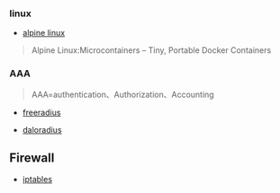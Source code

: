 
### linux

* [alpine linux](./alpine.md)

> Alpine Linux:Microcontainers – Tiny, Portable Docker Containers

### AAA

> AAA=authentication、Authorization、Accounting

* [freeradius](./freeradius.md)

* [daloradius](./daloradius.md)

## Firewall

* [iptables](./iptables.md)

